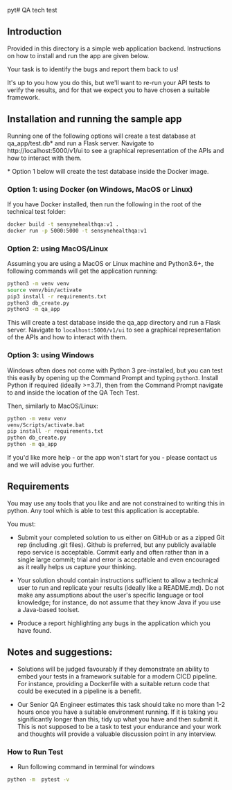 pyt# QA tech test

## Introduction

Provided in this directory is a simple web application backend. Instructions on how to install and run the app are given below.

Your task is to identify the bugs and report them back to us!

It's up to you how you do this, but we'll want to re-run your API tests to verify the results, and for that we expect you to have chosen a suitable framework.

## Installation and running the sample app

Running one of the following options will create a test database at qa_app/test.db* and run a Flask server. Navigate to http://localhost:5000/v1/ui to see a graphical representation of the APIs and how to interact with them.

\* Option 1 below will create the test database inside the Docker image.


### Option 1: using Docker (on Windows, MacOS or Linux)

If you have Docker installed, then run the following in the root of the technical test folder:

```bash
docker build -t sensynehealthqa:v1 .
docker run -p 5000:5000 -t sensynehealthqa:v1
```


### Option 2: using MacOS/Linux

Assuming you are using a MacOS or Linux machine and Python3.6+, the following commands will get the application running:

```bash
python3 -m venv venv
source venv/bin/activate
pip3 install -r requirements.txt
python3 db_create.py
python3 -m qa_app
```
This will create a test database inside the qa_app directory and run a Flask server. Navigate to `localhost:5000/v1/ui` to see a graphical representation of the APIs and how to interact with them.


### Option 3: using Windows

Windows often does not come with Python 3 pre-installed, but you can test this easily by opening up the Command Prompt and typing `python3`. Install Python if required (ideally >=3.7), then from the Command Prompt navigate to and inside the location of the QA Tech Test.


Then, similarly to MacOS/Linux:

```bash
python -m venv venv
venv/Scripts/activate.bat
pip install -r requirements.txt
python db_create.py
python -m qa_app
```

If you'd like more help - or the app won't start for you - please contact us and we will advise you further.


## Requirements

You may use any tools that you like and are not constrained to writing this in python. Any tool which is able to test this application is acceptable.

You must:

* Submit your completed solution to us either on GitHub or as a zipped Git rep (including .git files). Github is preferred, but any publicly available repo service is acceptable. Commit early and often rather than in a single large commit; trial and error is acceptable and even encouraged as it really helps us capture your thinking.

* Your solution should contain instructions sufficient to allow a technical user to run and replicate your results (ideally like a README.md). Do not make any assumptions about the user's specific language or tool knowledge; for instance, do not assume that they know Java if you use a Java-based toolset.

* Produce a report highlighting any bugs in the application which you have found.

## Notes and suggestions:

* Solutions will be judged favourably if they demonstrate an ability to embed your tests in a framework suitable for a modern CICD pipeline. For instance, providing a Dockerfile with a suitable return code that could be executed in a pipeline is a benefit.

* Our Senior QA Engineer estimates this task should take no more than 1-2 hours once you have a suitable environment running. If it is taking you significantly longer than this, tidy up what you have and then submit it. This is not supposed to be a task to test your endurance and your work and thoughts will provide a valuable discussion point in any interview.

###  How to Run Test

* Run following  command in terminal for windows

```bash
python -m  pytest -v
```